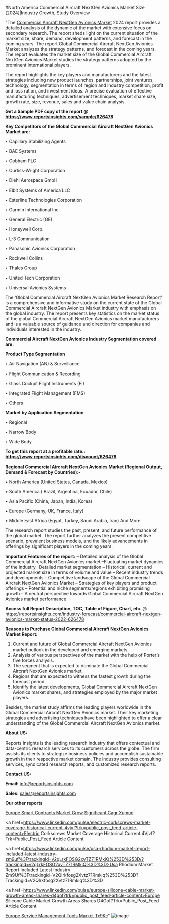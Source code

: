 #North America Commercial Aircraft NextGen Avionics Market Size [2024]|Industry Growth, Study Overview

"The <a href=https://www.reportsinsights.com/sample/626478>Commercial Aircraft NextGen Avionics Market</a> 2024 report provides a detailed analysis of the dynamic of the market with extensive focus on secondary research. The report sheds light on the current situation of the market size, share, demand, development patterns, and forecast in the coming years. The report Global Commercial Aircraft NextGen Avionics Market analyzes the strategy patterns, and forecast in the coming years. The report evaluates the market size of the Global Commercial Aircraft NextGen Avionics Market studies the strategy patterns adopted by the prominent international players.

The report highlights the key players and manufacturers and the latest strategies including new product launches, partnerships, joint ventures, technology, segmentation in terms of region and industry competition, profit and loss ration, and investment ideas. A precise evaluation of effective manufacturing techniques, advertisement techniques, market share size, growth rate, size, revenue, sales and value chain analysis.

<strong>Get a Sample PDF copy of the report @ <a href=https://www.reportsinsights.com/sample/626478 style=color:#0000ff;>https://www.reportsinsights.com/sample/626478</a></strong>

<strong>Key Competitors of the Global Commercial Aircraft NextGen Avionics Market are:</strong>

‣ Capillary Stabilizing Agents

‣ BAE Systems

‣ Cobham PLC

‣ Curtiss-Wright Corporation

‣ Diehl Aerospace GmbH

‣ Elbit Systems of America LLC

‣ Esterline Technologies Corporation

‣ Garmin International Inc.

‣ General Electric (GE)

‣ Honeywell Corp.

‣ L-3 Communication

‣ Panasonic Avionics Corporation

‣ Rockwell Collins

‣ Thales Group

‣ United Tech Corporation

‣ Universal Avionics Systems

The ‘Global Commercial Aircraft NextGen Avionics Market Research Report’ is a comprehensive and informative study on the current state of the Global Commercial Aircraft NextGen Avionics Market industry with emphasis on the global industry. The report presents key statistics on the market status of the global Commercial Aircraft NextGen Avionics market manufacturers and is a valuable source of guidance and direction for companies and individuals interested in the industry.

<strong>Commercial Aircraft NextGen Avionics Industry Segmentation covered are:</strong>

<strong>Product Type Segmentation</strong>

‣    Air Navigation (AN) & Surveillance

‣ Flight Communication & Recording

‣ Glass Cockpit Flight Instruments (FI)

‣ Integrated Flight Management (FMS)

‣ Others

<strong>Market by Application Segmentation</strong>

‣   Regional

‣ Narrow Body

‣ Wide Body

<strong>To get this report at a profitable rate.: <a href=https://www.reportsinsights.com/discount/626478 style=color:#0000ff;>https://www.reportsinsights.com/discount/626478</a></strong>

<strong>Regional Commercial Aircraft NextGen Avionics Market (Regional Output, Demand &amp; Forecast by Countries):-</strong>

• North America (United States, Canada, Mexico)

• South America ( Brazil, Argentina, Ecuador, Chile)

• Asia Pacific (China, Japan, India, Korea)

• Europe (Germany, UK, France, Italy)

• Middle East Africa (Egypt, Turkey, Saudi Arabia, Iran) And More.

The research report studies the past, present, and future performance of the global market. The report further analyzes the present competitive scenario, prevalent business models, and the likely advancements in offerings by significant players in the coming years.

<strong>Important Features of the report:</strong>
– Detailed analysis of the Global Commercial Aircraft NextGen Avionics market
–Fluctuating market dynamics of the industry
–Detailed market segmentation
– Historical, current and projected market size in terms of volume and value
– Recent industry trends and developments
– Competitive landscape of the Global Commercial Aircraft NextGen Avionics Market
– Strategies of key players and product offerings
– Potential and niche segments/regions exhibiting promising growth
– A neutral perspective towards Global Commercial Aircraft NextGen Avionics market performance

<strong>Access full Report Description, TOC, Table of Figure, Chart, etc. </strong>@   <a href=https://reportsinsights.com/industry-forecast/commercial-aircraft-nextgen-avionics-market-status-2022-626478 style=color:#0000ff;>https://reportsinsights.com/industry-forecast/commercial-aircraft-nextgen-avionics-market-status-2022-626478</a>

<strong>Reasons to Purchase Global Commercial Aircraft NextGen Avionics Market Report:</strong>
1. Current and future of Global Commercial Aircraft NextGen Avionics market outlook in the developed and emerging markets.
2. Analysis of various perspectives of the market with the help of Porter’s five forces analysis.
3. The segment that is expected to dominate the Global Commercial Aircraft NextGen Avionics market.
4. Regions that are expected to witness the fastest growth during the forecast period.
5. Identify the latest developments, Global Commercial Aircraft NextGen Avionics market shares, and strategies employed by the major market players.

Besides, the market study affirms the leading players worldwide in the Global Commercial Aircraft NextGen Avionics market. Their key marketing strategies and advertising techniques have been highlighted to offer a clear understanding of the Global Commercial Aircraft NextGen Avionics market.

<strong><strong>About US</strong>:</strong>

Reports Insights is the leading research industry that offers contextual and data-centric research services to its customers across the globe. The firm assists its clients to strategize business policies and accomplish sustainable growth in their respective market domain. The industry provides consulting services, syndicated research reports, and customized research reports.

<strong>Contact US:</strong>

<p class=><b>Email:</b> <a href=mailto:info@reportsinsights.com>info@reportsinsights.com</a></p>
<p class=><b>Sales:</b> <a href=mailto:sales@reportsinsights.com>sales@reportsinsights.com</a></p>

<strong>Our other reports</strong>

<a href=https://www.linkedin.com/pulse/europe-smart-contracts-market-grow-significant-cagr-xumuc/>Europe Smart Contracts Market Grow Significant Cagr Xumuc</a>

<a href=https://www.linkedin.com/pulse/electric-corkscrews-market-coverage-historical-current-4vjvf?trk=public_post_feed-article-content>Electric Corkscrews Market Coverage Historical Current 4Vjvf?Trk=Public_Post_Feed Article Content</a>

<a href=https://www.linkedin.com/pulse/usa-rhodium-market-report-included-latest-industry-zm9uf%3FtrackingId=v2qLrkFOSG2xvTZ71RMkiQ%253D%253D/?trackingId=v2qLrkFOSG2xvTZ71RMkiQ%3D%3D>Usa Rhodium Market Report Included Latest Industry Zm9Uf%3Ftrackingid=V2Qlrkfosg2Xvtz71Rmkiq%253D%253D?Trackingid=V2Qlrkfosg2Xvtz71Rmkiq%3D%3D</a>

<a href=https://www.linkedin.com/pulse/europe-silicone-cable-market-growth-areas-shares-d4gof?trk=public_post_feed-article-content>Europe Silicone Cable Market Growth Areas Shares D4Gof?Trk=Public_Post_Feed Article Content</a>

<a href=https://www.linkedin.com/pulse/europe-service-management-tools-market-tx9kc/>Europe Service Management Tools Market Tx9Kc</a>"
![image](https://github.com/aakesh123242/RIMarket/assets/158431203/97c4bb95-328e-4887-95ed-854deb7bde66)
